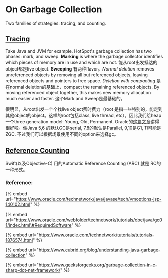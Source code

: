 # On Garbage Collection

Two families of strategies: tracing, and counting. 

## [Tracing](https://en.wikipedia.org/wiki/Tracing_garbage_collection)

Take Java and JVM for example. HotSpot's garbage collection has two phases: mark, and sweep. **Marking** is where the garbage collector identifies which pieces of memory are in use and which are not. 能从root出发抵达的object都是live object. **Sweeping** 有两种flavor。_Normal deletion_ removes unreferenced objects by removing all but referenced objects, leaving referenced objects and pointers to free space. _Deletion with compacting_ 是在normal deletion的基础上，compact the remaining referenced objects. By moving referenced object together, this makes new memory allocation much easier and faster. 这个Mark and Sweep是最基础的。

很明显，从root出发一个个找live object费时费力（root 是指一些特别的，能走到其他object的object。这样的root包括class, live thread, etc）。因此我们给heap一个three generation model: Young, Old, Permanent. Oracle的[这篇文章](https://www.oracle.com/webfolder/technetwork/tutorials/obe/java/gc01/index.html)讲得很好啦。像Java 5,6 的默认GC是serial, 7,8的默认是Parallel, 9,10是G1, 11可能是ZGC. 不过我们可以根据场景使用不同的option来选择gc。

## [Reference Counting](https://en.wikipedia.org/wiki/Reference_counting)

Swift\(以及Objective-C\) 用的Automatic Reference Counting \(ARC\) 就是 RC的一种形式。



### Reference:

{% embed url="https://www.oracle.com/technetwork/java/javase/tech/vmoptions-jsp-140102.html" %}

{% embed url="https://www.oracle.com/webfolder/technetwork/tutorials/obe/java/gc01/index.html\#RequiredSoftware" %}

{% embed url="https://www.oracle.com/technetwork/tutorials/tutorials-1876574.html" %}

{% embed url="https://www.cubrid.org/blog/understanding-java-garbage-collection" %}

{% embed url="https://www.geeksforgeeks.org/garbage-collection-in-c-sharp-dot-net-framework/" %}





